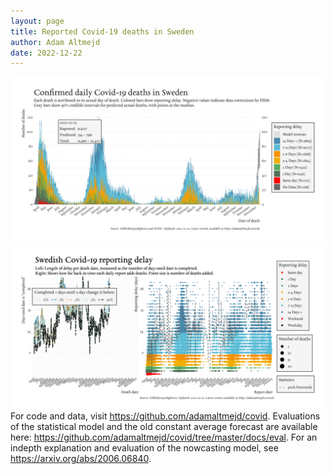 ```yaml
---
layout: page
title: Reported Covid-19 deaths in Sweden
author: Adam Altmejd
date: 2022-12-22
---
```


![Graph of Swedish Covid-19 deaths with reporting delay.](deaths_lag_sweden_2022-12-22.png "Swedish Covid-19 deaths.")
![Graph of Swedish Covid-19 reporting delay in daily deaths.](lag_trend_sweden_2022-12-22.png "Trend in Swedish Covid-19 mortality reporting delay.")
For code and data, visit <https://github.com/adamaltmejd/covid>.
Evaluations of the statistical model and the old constant average forecast are available here: <https://github.com/adamaltmejd/covid/tree/master/docs/eval>.
For an indepth explanation and evaluation of the nowcasting model, see <https://arxiv.org/abs/2006.06840>.
